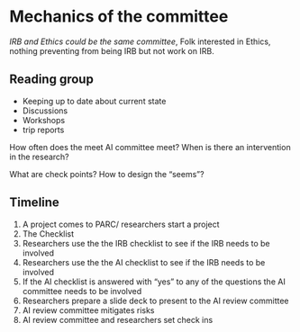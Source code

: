 # Mechanics of the committee

*IRB and Ethics could be the same committee*, Folk interested in Ethics, nothing preventing from being IRB but not work on IRB.

## Reading group

- Keeping up to date about current state
- Discussions
- Workshops
- trip reports

How often does the meet AI committee meet?
When is there an intervention in the research?

  What are check points?
  How to design the “seems”?

## Timeline

1. A project comes to PARC/ researchers start a project
2. The Checklist
  1. Researchers use the the IRB checklist to see if the IRB needs to be involved
  2. Researchers use the the AI checklist to see if the IRB needs to be involved
3. If the AI checklist is answered with “yes” to any of the questions the AI committee needs to be involved
4. Researchers prepare a slide deck to present to the AI review committee
5. AI review committee mitigates risks
6. AI review committee and researchers set check ins
